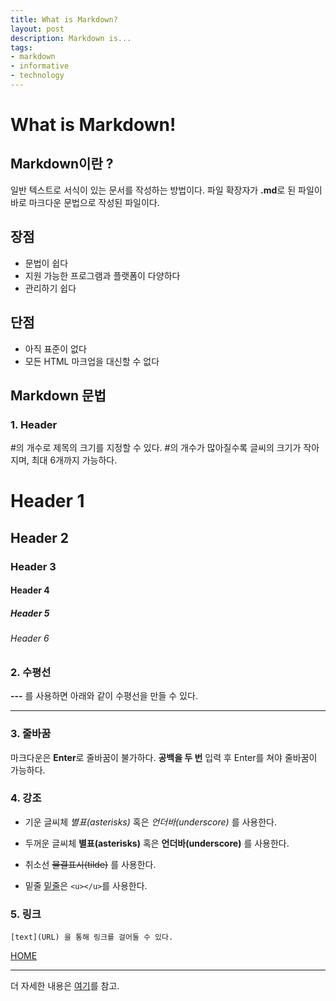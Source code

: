 ```yaml
---
title: What is Markdown?
layout: post
description: Markdown is...
tags:
- markdown
- informative
- technology
---
```


# What is Markdown!

## Markdown이란 ?
일반 텍스트로 서식이 있는 문서를 작성하는 방법이다. 파일 확장자가 **.md**로 된 파일이 바로 마크다운 문법으로 작성된 파일이다.

## 장점
- 문법이 쉽다
- 지원 가능한 프로그램과 플랫폼이 다양하다
-  관리하기 쉽다

## 단점
- 아직 표준이 없다
- 모든 HTML 마크업을 대신할 수 없다

## Markdown 문법
### 1. Header
#의 개수로 제목의 크기를 지정할 수 있다. #의 개수가 많아질수록 글씨의 크기가 작아지며, 최대 6개까지 가능하다.

# Header 1
## Header 2
### Header 3
#### Header 4
##### Header 5
###### Header 6

### 2.  수평선
**---** 를 사용하면 아래와 같이 수평선을 만들 수 있다.

----

### 3. 줄바꿈
마크다운은 **Enter**로 줄바꿈이 불가하다. **공백을 두 번** 입력 후 Enter를 쳐야 줄바꿈이 가능하다.

### 4. 강조
- 기운 글씨체
*별표(asterisks)* 혹은 _언더바(underscore)_ 를 사용한다.

- 두꺼운 글씨체
 **별표(asterisks)** 혹은 __언더바(underscore)__ 를 사용한다.

- 취소선
~~물결표시(tilde)~~ 를 사용한다.

- 밑줄
<u>밑줄</u>은 `<u></u>`를 사용한다.

### 5. 링크
    [text](URL) 을 통해 링크를 걸어둘 수 있다.
 [HOME](https://ancy0.github.io/)
 
---
더 자세한 내용은 [여기](https://wikidocs.net/1678)를 참고.
